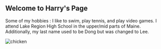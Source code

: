 ## Welcome to Harry's Page

Some of my hobbies :
I like to swim, play tennis, and play video games. I attend Lake Region High School in the upper/mid parts of Maine. Additionally, my last name used to be Dong but was 
changed to Lee. 

![chicken](https://www.cookitrealgood.com/wp-content/uploads/2019/09/IMG_9844-2.jpg)
